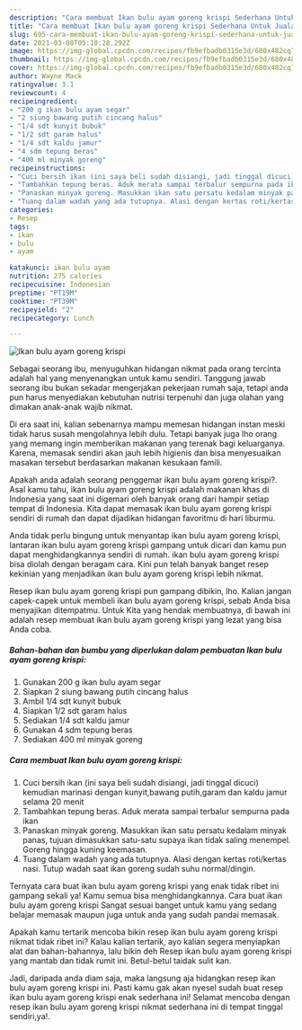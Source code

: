 ```yaml
---
description: "Cara membuat Ikan bulu ayam goreng krispi Sederhana Untuk Jualan"
title: "Cara membuat Ikan bulu ayam goreng krispi Sederhana Untuk Jualan"
slug: 695-cara-membuat-ikan-bulu-ayam-goreng-krispi-sederhana-untuk-jualan
date: 2021-03-08T05:10:28.292Z
image: https://img-global.cpcdn.com/recipes/fb9efbadb0315e3d/680x482cq70/ikan-bulu-ayam-goreng-krispi-foto-resep-utama.jpg
thumbnail: https://img-global.cpcdn.com/recipes/fb9efbadb0315e3d/680x482cq70/ikan-bulu-ayam-goreng-krispi-foto-resep-utama.jpg
cover: https://img-global.cpcdn.com/recipes/fb9efbadb0315e3d/680x482cq70/ikan-bulu-ayam-goreng-krispi-foto-resep-utama.jpg
author: Wayne Mack
ratingvalue: 3.1
reviewcount: 4
recipeingredient:
- "200 g ikan bulu ayam segar"
- "2 siung bawang putih cincang halus"
- "1/4 sdt kunyit bubuk"
- "1/2 sdt garam halus"
- "1/4 sdt kaldu jamur"
- "4 sdm tepung beras"
- "400 ml minyak goreng"
recipeinstructions:
- "Cuci bersih ikan (ini saya beli sudah disiangi, jadi tinggal dicuci) kemudian marinasi dengan kunyit,bawang putih,garam dan kaldu jamur selama 20 menit"
- "Tambahkan tepung beras. Aduk merata sampai terbalur sempurna pada ikan"
- "Panaskan minyak goreng. Masukkan ikan satu persatu kedalam minyak panas, tujuan dimasukkan satu-satu supaya ikan tidak saling menempel. Goreng hingga kuning keemasan."
- "Tuang dalam wadah yang ada tutupnya. Alasi dengan kertas roti/kertas nasi. Tutup wadah saat ikan goreng sudah suhu normal/dingin."
categories:
- Resep
tags:
- ikan
- bulu
- ayam

katakunci: ikan bulu ayam 
nutrition: 275 calories
recipecuisine: Indonesian
preptime: "PT19M"
cooktime: "PT39M"
recipeyield: "2"
recipecategory: Lunch

---
```



![Ikan bulu ayam goreng krispi](https://img-global.cpcdn.com/recipes/fb9efbadb0315e3d/680x482cq70/ikan-bulu-ayam-goreng-krispi-foto-resep-utama.jpg)

Sebagai seorang ibu, menyuguhkan hidangan nikmat pada orang tercinta adalah hal yang menyenangkan untuk kamu sendiri. Tanggung jawab seorang ibu bukan sekadar mengerjakan pekerjaan rumah saja, tetapi anda pun harus menyediakan kebutuhan nutrisi terpenuhi dan juga olahan yang dimakan anak-anak wajib nikmat.

Di era  saat ini, kalian sebenarnya mampu memesan hidangan instan meski tidak harus susah mengolahnya lebih dulu. Tetapi banyak juga lho orang yang memang ingin memberikan makanan yang terenak bagi keluarganya. Karena, memasak sendiri akan jauh lebih higienis dan bisa menyesuaikan masakan tersebut berdasarkan makanan kesukaan famili. 



Apakah anda adalah seorang penggemar ikan bulu ayam goreng krispi?. Asal kamu tahu, ikan bulu ayam goreng krispi adalah makanan khas di Indonesia yang saat ini digemari oleh banyak orang dari hampir setiap tempat di Indonesia. Kita dapat memasak ikan bulu ayam goreng krispi sendiri di rumah dan dapat dijadikan hidangan favoritmu di hari liburmu.

Anda tidak perlu bingung untuk menyantap ikan bulu ayam goreng krispi, lantaran ikan bulu ayam goreng krispi gampang untuk dicari dan kamu pun dapat menghidangkannya sendiri di rumah. ikan bulu ayam goreng krispi bisa diolah dengan beragam cara. Kini pun telah banyak banget resep kekinian yang menjadikan ikan bulu ayam goreng krispi lebih nikmat.

Resep ikan bulu ayam goreng krispi pun gampang dibikin, lho. Kalian jangan capek-capek untuk membeli ikan bulu ayam goreng krispi, sebab Anda bisa menyajikan ditempatmu. Untuk Kita yang hendak membuatnya, di bawah ini adalah resep membuat ikan bulu ayam goreng krispi yang lezat yang bisa Anda coba.

<!--inarticleads1-->

##### Bahan-bahan dan bumbu yang diperlukan dalam pembuatan Ikan bulu ayam goreng krispi:

1. Gunakan 200 g ikan bulu ayam segar
1. Siapkan 2 siung bawang putih cincang halus
1. Ambil 1/4 sdt kunyit bubuk
1. Siapkan 1/2 sdt garam halus
1. Sediakan 1/4 sdt kaldu jamur
1. Gunakan 4 sdm tepung beras
1. Sediakan 400 ml minyak goreng




<!--inarticleads2-->

##### Cara membuat Ikan bulu ayam goreng krispi:

1. Cuci bersih ikan (ini saya beli sudah disiangi, jadi tinggal dicuci) kemudian marinasi dengan kunyit,bawang putih,garam dan kaldu jamur selama 20 menit
1. Tambahkan tepung beras. Aduk merata sampai terbalur sempurna pada ikan
1. Panaskan minyak goreng. Masukkan ikan satu persatu kedalam minyak panas, tujuan dimasukkan satu-satu supaya ikan tidak saling menempel. Goreng hingga kuning keemasan.
1. Tuang dalam wadah yang ada tutupnya. Alasi dengan kertas roti/kertas nasi. Tutup wadah saat ikan goreng sudah suhu normal/dingin.




Ternyata cara buat ikan bulu ayam goreng krispi yang enak tidak ribet ini gampang sekali ya! Kamu semua bisa menghidangkannya. Cara buat ikan bulu ayam goreng krispi Sangat sesuai banget untuk kamu yang sedang belajar memasak maupun juga untuk anda yang sudah pandai memasak.

Apakah kamu tertarik mencoba bikin resep ikan bulu ayam goreng krispi nikmat tidak ribet ini? Kalau kalian tertarik, ayo kalian segera menyiapkan alat dan bahan-bahannya, lalu bikin deh Resep ikan bulu ayam goreng krispi yang mantab dan tidak rumit ini. Betul-betul taidak sulit kan. 

Jadi, daripada anda diam saja, maka langsung aja hidangkan resep ikan bulu ayam goreng krispi ini. Pasti kamu gak akan nyesel sudah buat resep ikan bulu ayam goreng krispi enak sederhana ini! Selamat mencoba dengan resep ikan bulu ayam goreng krispi nikmat sederhana ini di tempat tinggal sendiri,ya!.

